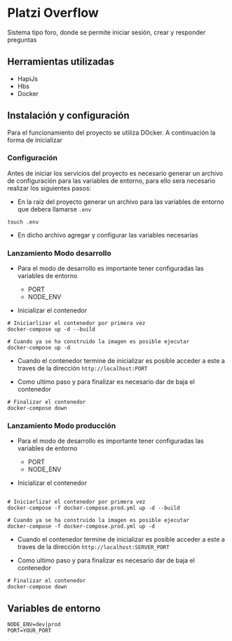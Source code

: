 # Platzi Overflow

Sistema tipo foro, donde se permite iniciar sesión, crear y responder preguntas

## Herramientas utilizadas

- HapiJs
- Hbs
- Docker

## Instalación y configuración

Para el funcionamiento del proyecto se utiliza DOcker. A continuación la forma de inicializar

### Configuración

Antes de iniciar los servicios del proyecto es necesario generar un archivo de configuración para las variables de entorno, para ello sera necesario realizar los siguientes pasos:

- En la raiz del proyecto generar un archivo para las variables de entorno que debera llamarse `.env`

```
touch .env
```
- En dicho archivo agregar y configurar las variables necesarias

### Lanzamiento Modo desarrollo

- Para el modo de desarrollo es importante tener configuradas las variables de entorno 
  - PORT
  - NODE_ENV

- Inicializar el contenedor

```
# Iniciarlizar el contenedor por primera vez
docker-compose up -d --build

# Cuando ya se ha construido la imagen es posible ejecutar
docker-compose up -d

```
- Cuando el contenedor termine de inicializar es posible acceder a este a traves de la dirección `http://localhost:PORT`

- Como ultimo paso y para finalizar es necesario dar de baja el contenedor

```
# Finalizar el contenedor
docker-compose down
```
### Lanzamiento Modo producción

- Para el modo de desarrollo es importante tener configuradas las variables de entorno 
  - PORT
  - NODE_ENV

- Inicializar el contenedor
```

# Iniciarlizar el contenedor por primera vez
docker-compose -f docker-compose.prod.yml up -d --build

# Cuando ya se ha construido la imagen es posible ejecutar
docker-compose -f docker-compose.prod.yml up -d

```
- Cuando el contenedor termine de inicializar es posible acceder a este a traves de la dirección `http://localhost:SERVER_PORT`

- Como ultimo paso y para finalizar es necesario dar de baja el contenedor

```
# Finalizar el contenedor
docker-compose down
```

## Variables de entorno

```
NODE_ENV=dev|prod
PORT=YOUR_PORT
```